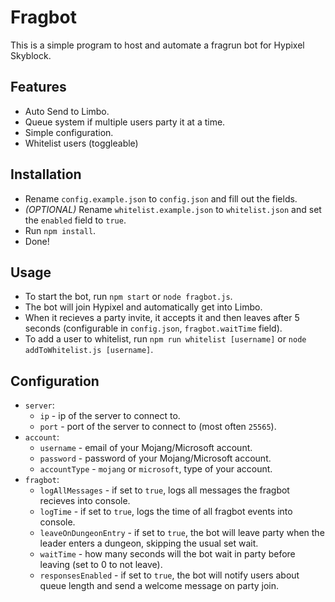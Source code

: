 # Fragbot
This is a simple program to host and automate a fragrun bot for Hypixel Skyblock.

## Features
- Auto Send to Limbo.
- Queue system if multiple users party it at a time.
- Simple configuration.
- Whitelist users (toggleable)

## Installation
- Rename `config.example.json` to `config.json` and fill out the fields.
- *(OPTIONAL)* Rename `whitelist.example.json` to `whitelist.json` and set the `enabled` field to `true`.
- Run `npm install`.
- Done! 

## Usage
- To start the bot, run `npm start` or `node fragbot.js`.
- The bot will join Hypixel and automatically get into Limbo.
- When it recieves a party invite, it accepts it and then leaves after 5 seconds (configurable in `config.json`, `fragbot.waitTime` field).
- To add a user to whitelist, run `npm run whitelist [username]` or `node addToWhitelist.js [username]`.

## Configuration
- `server`:
    - `ip` - ip of the server to connect to.
    - `port` - port of the server to connect to (most often `25565`).
- `account`:
    - `username` - email of your Mojang/Microsoft account.
    - `password` - password of your Mojang/Microsoft account.
    - `accountType` - `mojang` or `microsoft`, type of your account.
- `fragbot`:
    - `logAllMessages` - if set to `true`, logs all messages the fragbot recieves into console.
    - `logTime` - if set to `true`, logs the time of all fragbot events into console.
    - `leaveOnDungeonEntry` - if set to `true`, the bot will leave party when the leader enters a dungeon, skipping the usual set wait.
    - `waitTime` - how many seconds will the bot wait in party before leaving (set to 0 to not leave).
    - `responsesEnabled` - if set to `true`, the bot will notify users about queue length and send a welcome message on party join.